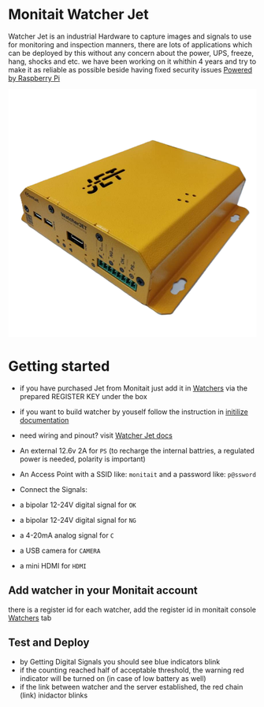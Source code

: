# Monitait Watcher Jet

Watcher Jet is an industrial Hardware to capture images and signals to use for monitoring and inspection manners, there are lots of applications which can be deployed by this without any concern about the power, UPS, freeze, hang, shocks and etc.
we have been working on it whithin 4 years and try to make it as reliable as possible beside having fixed security issues [Powered by Raspberry Pi](https://www.raspberrypi.com/for-industry/powered-by/product-catalogue/?category=SBCs&industry=Industrial+control%2Fapplications)

![watcher-jet-v2.2.png](docs/watcher-jet-v2.2.png)

# Getting started

- if you have purchased Jet from Monitait just add it in [Watchers](https://console.monitait.com/factory/watchers) via the prepared REGISTER KEY under the box

- if you want to build watcher by youself follow the instruction in [initilize documentation](docs/README.md)

- need wiring and pinout? visit [Watcher Jet docs](https://monitait.com/docs)

- An external 12.6v 2A for `PS` (to recharge the internal battries, a regulated power is needed, polarity is important) 
- An Access Point with a SSID like: `monitait` and a password like: `p@ssword`
- Connect the Signals:
- a bipolar 12-24V digital signal for `OK`
- a bipolar 12-24V digital signal for `NG`
- a 4-20mA analog signal for `C`
- a USB camera for `CAMERA`
- a mini HDMI for `HDMI`

## Add watcher in your Monitait account

there is a register id for each watcher, add the register id in monitait console [Watchers](https://console.monitait.com/factory/watchers) tab


## Test and Deploy

- by Getting Digital Signals you should see blue indicators blink
- if the counting reached half of acceptable threshold, the warning red indicator will be turned on (in case of low battery as well)
- if the link between watcher and the server established, the red chain (link) inidactor blinks